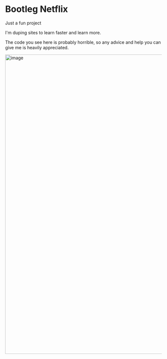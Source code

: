 <h1>Bootleg Netflix</h1>

<p>Just a fun project</p>
<p>I'm duping sites to learn faster and learn more.</p>
<p>The code you see here is probably horrible, so any advice and help you can give me is heavily appreciated.</p>

<img width="1898" height="962" alt="image" src="https://github.com/user-attachments/assets/7a0c167b-7431-4b02-b9e3-79daa1fac9de" />
